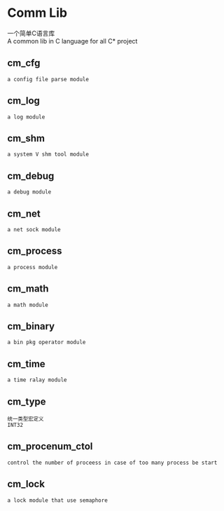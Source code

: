 # Comm Lib #

一个简单C语言库<br/>
A common lib in C language for all C\* project 


## cm_cfg
	a config file parse module

## cm_log
	a log module

## cm_shm
	a system V shm tool module

## cm_debug
	a debug module

## cm_net
	a net sock module

## cm_process
	a process module

## cm_math
	a math module

## cm_binary
	a bin pkg operator module
	
## cm_time
	a time ralay module

## cm\_type
	统一类型宏定义
	INT32

## cm_procenum_ctol
	control the number of proceess in case of too many process be start

## cm_lock
	a lock module that use semaphore
